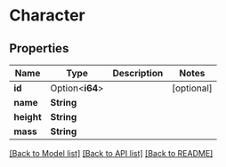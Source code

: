 # Character

## Properties

Name | Type | Description | Notes
------------ | ------------- | ------------- | -------------
**id** | Option<**i64**> |  | [optional]
**name** | **String** |  | 
**height** | **String** |  | 
**mass** | **String** |  | 

[[Back to Model list]](../README.md#documentation-for-models) [[Back to API list]](../README.md#documentation-for-api-endpoints) [[Back to README]](../README.md)


